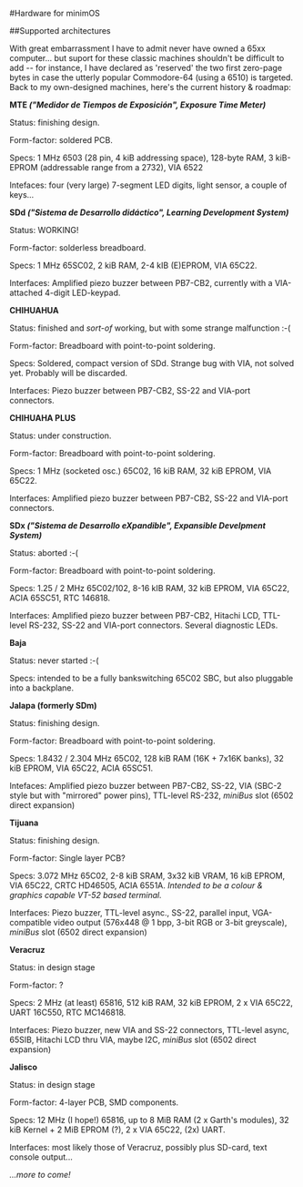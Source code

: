 #Hardware for minimOS



##Supported architectures

With great embarrassment I have to admit never have owned a 65xx computer... but suport for these classic machines shouldn't be difficult to add -- for instance, I have declared as 'reserved' the two first zero-page bytes in case the utterly popular Commodore-64 (using a 6510) is targeted. Back to my own-designed machines, here's the current history & roadmap:

**MTE _("Medidor de Tiempos de Exposición", Exposure Time Meter)_**

Status: finishing design.

Form-factor: soldered PCB.

Specs: 1 MHz 6503 (28 pin, 4 kiB addressing space), 128-byte RAM, 3 kiB-EPROM (addressable range from a 2732), VIA 6522

Intefaces: four (very large) 7-segment LED digits, light sensor, a couple of keys...



**SDd _("Sistema de Desarrollo didáctico", Learning Development System)_**

Status: WORKING!

Form-factor: solderless breadboard.

Specs: 1 MHz 65SC02, 2 kiB RAM, 2-4 kIB (E)EPROM, VIA 65C22.

Interfaces: Amplified piezo buzzer between PB7-CB2, currently with a VIA-attached 4-digit LED-keypad.



**CHIHUAHUA**

Status: finished and _sort-of_ working, but with some strange malfunction :-(

Form-factor: Breadboard with point-to-point soldering.

Specs: Soldered, compact version of SDd. Strange bug with VIA, not solved yet. Probably will be discarded.

Interfaces: Piezo buzzer between PB7-CB2, SS-22 and VIA-port connectors.


**CHIHUAHA PLUS**

Status: under construction.

Form-factor: Breadboard with point-to-point soldering.

Specs: 1 MHz (socketed osc.) 65C02, 16 kiB RAM, 32 kiB EPROM, VIA 65C22.

Interfaces: Amplified piezo buzzer between PB7-CB2, SS-22 and VIA-port connectors.




**SDx _("Sistema de Desarrollo eXpandible", Expansible Develpment System)_**

Status: aborted :-(

Form-factor: Breadboard with point-to-point soldering.

Specs: 1.25 / 2 MHz 65C02/102, 8-16 kIB RAM, 32 kiB EPROM, VIA 65C22, ACIA 65SC51, RTC 146818.

Interfaces: Amplified piezo buzzer between PB7-CB2, Hitachi LCD, TTL-level RS-232, SS-22 and VIA-port connectors. Several diagnostic LEDs.


**Baja**

Status: never started :-(

Specs: intended to be a fully bankswitching 65C02 SBC, but also pluggable into a backplane.



**Jalapa (formerly SDm)**

Status: finishing design.

Form-factor: Breadboard with point-to-point soldering.

Specs: 1.8432 / 2.304 MHz 65C02, 128 kiB RAM (16K + 7x16K banks), 32 kiB EPROM, VIA 65C22, ACIA 65SC51.

Intefaces: Amplified piezo buzzer between PB7-CB2, SS-22, VIA (SBC-2 style but with "mirrored" power pins), TTL-level RS-232, *miniBus* slot (6502 direct expansion)


**Tijuana**

Status: finishing design.

Form-factor: Single layer PCB?

Specs: 3.072 MHz 65C02, 2-8 kiB SRAM, 3x32 kiB VRAM, 16 kiB EPROM, VIA 65C22, CRTC HD46505, ACIA 6551A. *Intended to be a colour & graphics capable VT-52 based terminal.*

Interfaces: Piezo buzzer, TTL-level async., SS-22, parallel input, VGA-compatible video output (576x448 @ 1 bpp, 3-bit RGB or 3-bit greyscale), *miniBus* slot (6502 direct expansion) 



**Veracruz**

Status: in design stage

Form-factor: ?

Specs: 2 MHz (at least) 65816, 512 kiB RAM, 32 kiB EPROM, 2 x VIA 65C22, UART 16C550, RTC MC146818.

Interfaces: Piezo buzzer, new VIA and SS-22 connectors, TTL-level async, 65SIB, Hitachi LCD thru VIA, maybe I2C, *miniBus* slot (6502 direct expansion)



**Jalisco**

Status: in design stage

Form-factor: 4-layer PCB, SMD components.

Specs: 12 MHz (I hope!) 65816, up to 8 MiB RAM (2 x Garth's modules), 32 kiB Kernel + 2 MiB EPROM (?), 2 x VIA 65C22, (2x) UART.

Interfaces: most likely those of Veracruz, possibly plus SD-card, text console output...

*...more to come!*
